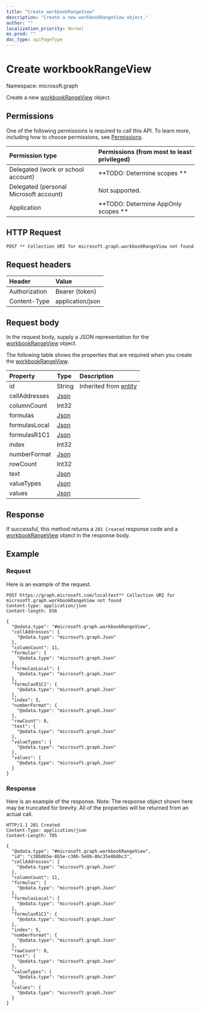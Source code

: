 ```yaml
---
title: "Create workbookRangeView"
description: "Create a new workbookRangeView object."
author: ""
localization_priority: Normal
ms.prod: ""
doc_type: apiPageType
---
```


# Create workbookRangeView

Namespace: microsoft.graph

Create a new [workbookRangeView](../resources/workbookrangeview.md) object.

## Permissions
One of the following permissions is required to call this API. To learn more, including how to choose permissions, see [Permissions](/concepts/permissions-reference.md).

|Permission type|Permissions (from most to least privileged)|
|:---|:---|
|Delegated (work or school account)|**TODO: Determine scopes **|
|Delegated (personal Microsoft account)|Not supported.|
|Application|**TODO: Determine AppOnly scopes **|

## HTTP Request
<!-- {
  "blockType": "ignored"
}
-->
``` http
POST ** Collection URI for microsoft.graph.workbookRangeView not found
```

## Request headers
|Header|Value|
|:---|:---|
|Authorization|Bearer {token}|
|Content-Type|application/json|

## Request body
In the request body, supply a JSON representation for the [workbookRangeView](../resources/workbookrangeview.md) object.

The following table shows the properties that are required when you create the [workbookRangeView](../resources/workbookrangeview.md).

|Property|Type|Description|
|:---|:---|:---|
|id|String| Inherited from [entity](../resources/entity.md)|
|cellAddresses|[Json](../resources/json.md)||
|columnCount|Int32||
|formulas|[Json](../resources/json.md)||
|formulasLocal|[Json](../resources/json.md)||
|formulasR1C1|[Json](../resources/json.md)||
|index|Int32||
|numberFormat|[Json](../resources/json.md)||
|rowCount|Int32||
|text|[Json](../resources/json.md)||
|valueTypes|[Json](../resources/json.md)||
|values|[Json](../resources/json.md)||



## Response
If successful, this method returns a `201 Created` response code and a [workbookRangeView](../resources/workbookrangeview.md) object in the response body.

## Example

### Request
Here is an example of the request.
<!-- {
  "blockType": "request",
  "name": "create_workbookrangeview_from_"
}
-->
``` http
POST https://graph.microsoft.com/localtest** Collection URI for microsoft.graph.workbookRangeView not found
Content-type: application/json
Content-length: 656

{
  "@odata.type": "#microsoft.graph.workbookRangeView",
  "cellAddresses": {
    "@odata.type": "microsoft.graph.Json"
  },
  "columnCount": 11,
  "formulas": {
    "@odata.type": "microsoft.graph.Json"
  },
  "formulasLocal": {
    "@odata.type": "microsoft.graph.Json"
  },
  "formulasR1C1": {
    "@odata.type": "microsoft.graph.Json"
  },
  "index": 5,
  "numberFormat": {
    "@odata.type": "microsoft.graph.Json"
  },
  "rowCount": 8,
  "text": {
    "@odata.type": "microsoft.graph.Json"
  },
  "valueTypes": {
    "@odata.type": "microsoft.graph.Json"
  },
  "values": {
    "@odata.type": "microsoft.graph.Json"
  }
}
```

### Response
Here is an example of the response. Note: The response object shown here may be truncated for brevity. All of the properties will be returned from an actual call.
<!-- {
  "blockType": "response",
  "truncated": true,
  "@odata.type": "microsoft.graph.workbookrangeview"
}
-->
``` http
HTTP/1.1 201 Created
Content-Type: application/json
Content-Length: 705

{
  "@odata.type": "#microsoft.graph.workbookRangeView",
  "id": "c38b8b5e-8b5e-c38b-5e8b-8bc35e8b8bc3",
  "cellAddresses": {
    "@odata.type": "microsoft.graph.Json"
  },
  "columnCount": 11,
  "formulas": {
    "@odata.type": "microsoft.graph.Json"
  },
  "formulasLocal": {
    "@odata.type": "microsoft.graph.Json"
  },
  "formulasR1C1": {
    "@odata.type": "microsoft.graph.Json"
  },
  "index": 5,
  "numberFormat": {
    "@odata.type": "microsoft.graph.Json"
  },
  "rowCount": 8,
  "text": {
    "@odata.type": "microsoft.graph.Json"
  },
  "valueTypes": {
    "@odata.type": "microsoft.graph.Json"
  },
  "values": {
    "@odata.type": "microsoft.graph.Json"
  }
}
```

